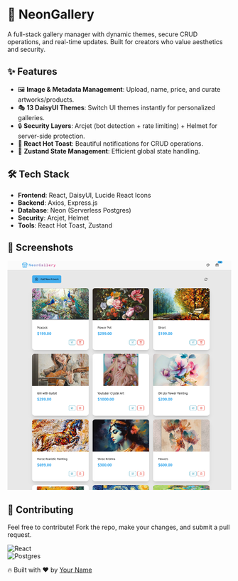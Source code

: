 # 🎨 NeonGallery

A full-stack gallery manager with dynamic themes, secure CRUD operations, and real-time updates. Built for creators who value aesthetics and security.

## ✨ Features

- 🖼️ **Image & Metadata Management**: Upload, name, price, and curate artworks/products.
- 🎭 **13 DaisyUI Themes**: Switch UI themes instantly for personalized galleries.
- 🔒 **Security Layers**: Arcjet (bot detection + rate limiting) + Helmet for server-side protection.
- 🌟 **React Hot Toast**: Beautiful notifications for CRUD operations.
- 🚀 **Zustand State Management**: Efficient global state handling.

## 🛠 Tech Stack

- **Frontend**: React, DaisyUI, Lucide React Icons  
- **Backend**: Axios, Express.js  
- **Database**: Neon (Serverless Postgres)  
- **Security**: Arcjet, Helmet  
- **Tools**: React Hot Toast, Zustand  

## 📸 Screenshots

![NeonGallery UI](frontend/public/image2.png)

## 🤝 Contributing
Feel free to contribute! Fork the repo, make your changes, and submit a pull request.


![React](https://img.shields.io/badge/React-18-blue)  
![Postgres](https://img.shields.io/badge/Neon-Postgres-green)  

🔥 Built with ❤️ by [Your Name](https://github.com/your-username)

